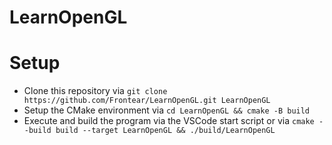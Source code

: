 # LearnOpenGL

# Setup
- Clone this repository via `git clone https://github.com/Frontear/LearnOpenGL.git LearnOpenGL`
- Setup the CMake environment via `cd LearnOpenGL && cmake -B build`
- Execute and build the program via the VSCode start script or via `cmake --build build --target LearnOpenGL && ./build/LearnOpenGL`
